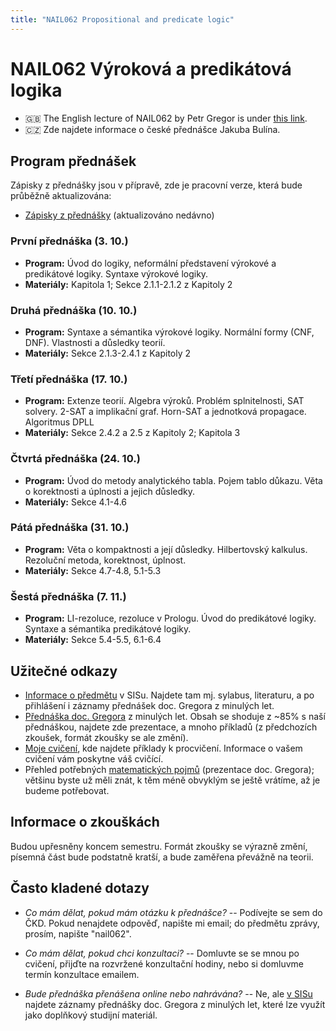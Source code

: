 ```yaml
---
title: "NAIL062 Propositional and predicate logic"
---
```


# NAIL062 Výroková a predikátová logika

* 🇬🇧 The English lecture of NAIL062 by Petr Gregor is under [this link](https://ktiml.mff.cuni.cz/~gregor/logics/).
* 🇨🇿 Zde najdete informace o české přednášce Jakuba Bulína.

## Program přednášek

Zápisky z přednášky jsou v přípravě, zde je pracovní verze, která bude průběžně aktualizována:
* [Zápisky z přednášky](https://github.com/jbulin-mff-uk/nail062/raw/main/lecture/lecture-notes/lecture-notes.pdf) (aktualizováno nedávno)

### První přednáška (3. 10.)

* **Program:** Úvod do logiky, neformální představení výrokové a predikátové logiky. Syntaxe výrokové logiky.
* **Materiály:** Kapitola 1; Sekce 2.1.1-2.1.2 z Kapitoly 2

### Druhá přednáška (10. 10.)

* **Program:** Syntaxe a sémantika výrokové logiky. Normální formy (CNF, DNF). Vlastnosti a důsledky teorií.
* **Materiály:** Sekce 2.1.3-2.4.1 z Kapitoly 2 

### Třetí přednáška (17. 10.)

* **Program:** Extenze teorií. Algebra výroků. Problém splnitelnosti, SAT solvery. 2-SAT a implikační graf. Horn-SAT a jednotková propagace. Algoritmus DPLL
* **Materiály:** Sekce 2.4.2 a 2.5 z Kapitoly 2; Kapitola 3

### Čtvrtá přednáška (24. 10.)

* **Program:** Úvod do metody analytického tabla. Pojem tablo důkazu. Věta o korektnosti a úplnosti a jejich důsledky.
* **Materiály:** Sekce 4.1-4.6

### Pátá přednáška (31. 10.)

* **Program:** Věta o kompaktnosti a její důsledky. Hilbertovský kalkulus. Rezoluční metoda, korektnost, úplnost.
* **Materiály:** Sekce 4.7-4.8, 5.1-5.3

### Šestá přednáška (7. 11.)

* **Program:** LI-rezoluce, rezoluce v Prologu. Úvod do predikátové logiky. Syntaxe a sémantika predikátové logiky.
* **Materiály:** Sekce 5.4-5.5, 6.1-6.4


## Užitečné odkazy

* [Informace o předmětu](https://is.cuni.cz/studium/predmety/index.php?do=predmet&kod=NAIL062&skr=2022&fak=11320) v SISu. Najdete tam mj. sylabus, literaturu, a po přihlášení i záznamy přednášek doc. Gregora z minulých let.
* [Přednáška doc. Gregora](http://ktiml.mff.cuni.cz/~gregor/logika/index.html) z minulých let. Obsah se shoduje z ~85% s naší přednáškou, najdete zde prezentace, a mnoho příkladů (z předchozích zkoušek, formát zkoušky se ale změní).
* [Moje cvičení](cviceni/), kde najdete příklady k procvičení. Informace o vašem cvičení vám poskytne váš cvičící.
* Přehled potřebných [matematických pojmů](http://ktiml.mff.cuni.cz/~gregor/logika/VPLdodatek.pdf) (prezentace doc. Gregora); většinu byste už měli znát, k těm méně obvyklým se ještě vrátíme, až je budeme potřebovat.

## Informace o zkouškách

Budou upřesněny koncem semestru. Formát zkoušky se výrazně změní, písemná část bude podstatně kratší, a bude zaměřena převážně na teorii.

## Často kladené dotazy

* _Co mám dělat, pokud mám otázku k přednášce?_ -- Podívejte se sem do ČKD. Pokud nenajdete odpověď, napište mi email; do předmětu zprávy, prosím, napište "nail062".

* _Co mám dělat, pokud chci konzultaci?_ -- Domluvte se se mnou po cvičení, přijďte na rozvržené konzultační hodiny, nebo si domluvme termín konzultace emailem.

* _Bude přednáška přenášena online nebo nahrávána?_ -- Ne, ale [v SISu](https://is.cuni.cz/studium/predmety/index.php?do=predmet&kod=NAIL062&skr=2022&fak=11320) najdete záznamy přednášky doc. Gregora z minulých let, které lze využít jako doplňkový studijní materiál.

<!--
## Přednáška

Studijní materiály a další informace k přednášce budou k dispozici na e-learningové platformě Moodle:

* [Výroková a predikátová logika na Moodle](https://dl1.cuni.cz/course/view.php?id=10297)

Prosím, zaregistrujte se do tohoto kurzu, sledujte updaty a odebírejte Moodle zprávy (doporučuji emailovou notifikaci), a používejte diskuzní fórum kdykoliv to bude možné. Jinak mi pošlete email, v tom případě do předmětu napište "nail062".

## Cvičení

Všechny informace k mému cvičení budou také na Moodle, [v témže Moodle kurzu](https://dl1.cuni.cz/course/view.php?id=10297). Cvičení má vlastní diskuzní fórum, a pokud mi budete psát email, napište, prosím, do předmětu kromě "nail062" také "cvičení".
-->